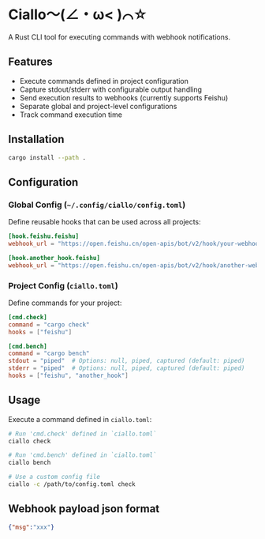 # Ciallo～(∠・ω< )⌒☆

A Rust CLI tool for executing commands with webhook notifications.

## Features

- Execute commands defined in project configuration
- Capture stdout/stderr with configurable output handling
- Send execution results to webhooks (currently supports Feishu)
- Separate global and project-level configurations
- Track command execution time

## Installation

```bash
cargo install --path .
```

## Configuration

### Global Config (`~/.config/ciallo/config.toml`)

Define reusable hooks that can be used across all projects:

```toml
[hook.feishu.feishu]
webhook_url = "https://open.feishu.cn/open-apis/bot/v2/hook/your-webhook-url"

[hook.another_hook.feishu]
webhook_url = "https://open.feishu.cn/open-apis/bot/v2/hook/another-webhook"
```

### Project Config (`ciallo.toml`)

Define commands for your project:

```toml
[cmd.check]
command = "cargo check"
hooks = ["feishu"]

[cmd.bench]
command = "cargo bench"
stdout = "piped"  # Options: null, piped, captured (default: piped)
stderr = "piped"  # Options: null, piped, captured (default: piped)
hooks = ["feishu", "another_hook"]
```

## Usage

Execute a command defined in `ciallo.toml`:

```bash
# Run 'cmd.check' defined in `ciallo.toml`
ciallo check

# Run 'cmd.bench' defined in `ciallo.toml`
ciallo bench

# Use a custom config file
ciallo -c /path/to/config.toml check
```
## Webhook payload json format

```json
{"msg":"xxx"}
```
